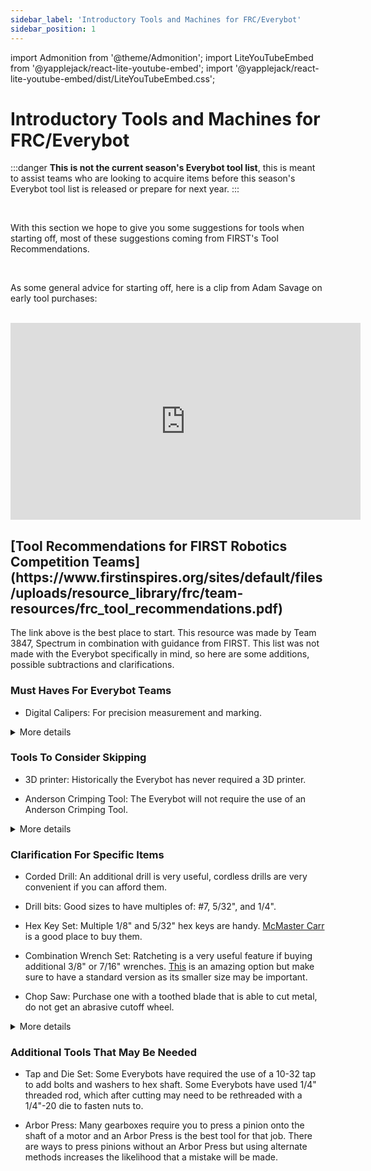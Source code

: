 ```yaml
---
sidebar_label: 'Introductory Tools and Machines for FRC/Everybot'
sidebar_position: 1
---
```


import Admonition from '@theme/Admonition';
import LiteYouTubeEmbed from '@yapplejack/react-lite-youtube-embed';
import '@yapplejack/react-lite-youtube-embed/dist/LiteYouTubeEmbed.css';

# Introductory Tools and Machines for FRC/Everybot

:::danger
**This is not the current season's Everybot tool list**, this is meant to assist teams who are looking to acquire items before this season's Everybot tool list is released or prepare for next year.
:::

<br />

With this section we hope to give you some suggestions for tools when starting off, most of these suggestions coming from FIRST's Tool Recommendations.

<br />

As some general advice for starting off, here is a clip from Adam Savage on early tool purchases:  

<br />


<iframe width="560" height="315" src="https://www.youtube.com/embed/n5laGi3GO7M?si=NYpDQa7f01wlM4ni&amp;clip=Ugkxa4vnbPNX3zZ4lA0Xf2CLy-qP278sk7kG&amp;clipt=EP2LFhij-Bg" title="YouTube video player" frameborder="0" allow="accelerometer; autoplay; clipboard-write; encrypted-media; gyroscope; picture-in-picture; web-share" allowfullscreen="true"></iframe>

<h2> [Tool Recommendations for FIRST Robotics Competition Teams](https://www.firstinspires.org/sites/default/files/uploads/resource_library/frc/team-resources/frc_tool_recommendations.pdf) </h2>

The link above is the best place to start. This resource was made by Team 3847, Spectrum in combination with guidance from FIRST. This list was not made with the Everybot specifically in mind, so here are some additions, possible subtractions and clarifications.

### Must Haves For Everybot Teams

- Digital Calipers: For precision measurement and marking.

<details >
    <summary>
    More details
    </summary>
    <div>
        - Digital Calipers: When the Everybot is released or shortly after there will be Engineering drawings that will provide information to manufacture the various parts of the robot. Digital calipers are the best measurement tool for finding and scribing the location of the desired features in the Engineering drawings (typically holes).
    </div>
</details>

### Tools To Consider Skipping

- 3D printer: Historically the Everybot has never required a 3D printer.

- Anderson Crimping Tool: The Everybot will not require the use of an Anderson Crimping Tool.

<details >
    <summary>
    More details
    </summary>
    <div>
        - 3D printer: If your only goal this season is to build the Everybot, then a printer is not needed. Additionally if nobody on the team has experience using one it can be tough to gain experience during the season. That being said, it is an amazing purchase for students who wish to get experience using them and excellent for making improvements to the Everybot/designing and building your own robot.
        - Anderson Crimping Tool: Anderson connectors are amazing for making strong wire to wire connections but the Everybot has moved away from using them. Instead we use inline WAGOs which are significantly easier to use while still providing a great connection. 
    </div>
</details>

### Clarification For Specific Items

- Corded Drill: An additional drill is very useful, cordless drills are very convenient if you can afford them.

- Drill bits: Good sizes to have multiples of: #7, 5/32", and 1/4".

- Hex Key Set: Multiple 1/8" and 5/32" hex keys are handy. [McMaster Carr](https://www.mcmaster.com/products/hex-keys/l-keys-9/) is a good place to buy them.

- Combination Wrench Set: Ratcheting is a very useful feature if buying additional 3/8" or 7/16" wrenches. [This](https://www.andymark.com/products/3-8-in-and-7-16-in-double-box-ratcheting-socketing-wrench?via=Z2lkOi8vYW5keW1hcmsvV29ya2FyZWE6OkNhdGFsb2c6OkNhdGVnb3J5LzVhZjhhYmMyYmM2ZjZkNWUzNmYyMzM5Zg) is an amazing option but make sure to have a standard version as its smaller size may be important.
  
- Chop Saw: Purchase one with a toothed blade that is able to cut metal, do not get an abrasive cutoff wheel.

<details >
    <summary>
    More details
    </summary>
    <div>
        - Corded Drill: Typically the Everybot requires many holes to be drilled, having two drills is a great upgrade. Additionally cordless drills are always nice to have if you can afford them. You will also need additional drill bits. 
        - Hex Key Set: Everybots typically use 1/8", 5/32" and 3/16" more commonly than other sizes, having two or more 1/8" and 5/32" hex keys will be useful. Some components may require the usage of a metric set. Other components may require odd sizes. Sometimes you can get away with adding tape to the end of a slightly undersized hex key. Folding hex key sets are generally not recommended.
        <div>
        <Admonition type="tip" icon="💡" title="Additional Info">
        - 1/8" hex key = #10 button head bolts
        - 5/32" hex key = #10 socket head and 1/4"-20 button head bolts 
        - 3/16" hex key = 1/4"-20 socket head 
        - 3/8" wrench = #10 nut
  
        #10 (0.19") hardware is incredibly common in FRC and 1/4"-20 is also popular.
        </Admonition>
        </div>
    </div>
</details>

### Additional Tools That May Be Needed

- Tap and Die Set: Some Everybots have required the use of a 10-32 tap to add bolts and washers to hex shaft. Some Everybots have used 1/4" threaded rod, which after cutting may need to be rethreaded with a 1/4"-20 die to fasten nuts to.

- Arbor Press: Many gearboxes require you to press a pinion onto the shaft of a motor and an Arbor Press is the best tool for that job. There are ways to press pinions without an Arbor Press but using alternate methods increases the likelihood that a mistake will be made.

